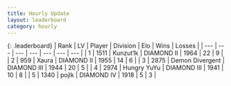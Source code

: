 ```yaml
---
title: Hourly Update
layout: leaderboard
category: hourly
---
```


{: .leaderboard}
| Rank | LV | Player | Division | Elo | Wins | Losses |
| --- | --- | --- | --- | --- | --- | --- |
| <span data-change="0">1</span> | 1511 | <span title="ID: 392407">Kunzut1k</span> | DIAMOND II | <span data-change="0">1964</span> | <span data-change="0">22</span> | <span data-change="0">9</span> |
| <span data-change="0">2</span> | 959 | <span title="ID: 200908">Xaura</span> | DIAMOND II | <span data-change="5">1955</span> | <span data-change="3">14</span> | <span data-change="1">6</span> |
| <span data-change="0">3</span> | 2875 | <span title="ID: 370081">Demon Divergent</span> | DIAMOND III | <span data-change="0">1944</span> | <span data-change="0">20</span> | <span data-change="0">5</span> |
| <span data-change="0">4</span> | 2974 | <span title="ID: 164871">Hungry YuYu</span> | DIAMOND III | <span data-change="0">1941</span> | <span data-change="0">10</span> | <span data-change="0">8</span> |
| <span data-change="2">5</span> | 1340 | <span title="ID: 4783">pojlk</span> | DIAMOND IV | <span data-change="18">1918</span> | <span data-change="3">5</span> | <span data-change="0">3</span> |